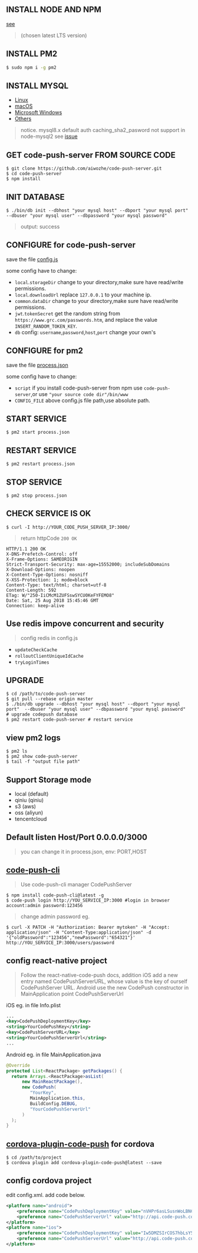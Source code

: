 
## INSTALL NODE AND NPM

[see](https://nodejs.org/en/download/)

> (chosen latest LTS version)

## INSTALL PM2

```bash
$ sudo npm i -g pm2
```

## INSTALL MYSQL

- [Linux](https://dev.mysql.com/doc/refman/8.0/en/linux-installation.html)
- [macOS](https://dev.mysql.com/doc/refman/8.0/en/osx-installation.html)
- [Microsoft Windows](https://dev.mysql.com/doc/refman/8.0/en/windows-installation.html)
- [Others](https://dev.mysql.com/doc/refman/8.0/en/installing.html)

> notice. mysql8.x default auth caching_sha2_pasword not support in node-mysql2 see [issue](https://github.com/mysqljs/mysql/pull/1962)


## GET code-push-server FROM SOURCE CODE

```shell
$ git clone https://github.com/aiwozhe/code-push-server.git
$ cd code-push-server
$ npm install
```

## INIT DATABASE

```shell
$ ./bin/db init --dbhost "your mysql host" --dbport "your mysql port"  --dbuser "your mysql user" --dbpassword "your mysql password"
```

> output: success

## CONFIGURE for code-push-server

save the file [config.js](https://github.com/aiwozhe/code-push-server/blob/master/config/config.js)

some config have to change:

- `local`.`storageDir` change to your directory,make sure have read/write permissions.
- `local`.`downloadUrl` replace `127.0.0.1` to your machine ip.
- `common`.`dataDir` change to your directory,make sure have read/write permissions.
- `jwt`.`tokenSecret` get the random string from `https://www.grc.com/passwords.htm`, and replace the value `INSERT_RANDOM_TOKEN_KEY`.
- `db` config: `username`,`password`,`host`,`port` change your own's

## CONFIGURE for pm2

save the file [process.json](https://github.com/aiwozhe/code-push-server/blob/master/docs/process.json)

some config have to change:

- `script` if you install code-push-server from npm use `code-push-server`,or use `"your source code dir"/bin/www`
- `CONFIG_FILE` above config.js file path,use absolute path.

## START SERVICE

```shell
$ pm2 start process.json
```

## RESTART SERVICE

```shell
$ pm2 restart process.json
```

## STOP SERVICE

```shell
$ pm2 stop process.json
```

## CHECK SERVICE IS OK 

```shell
$ curl -I http://YOUR_CODE_PUSH_SERVER_IP:3000/
```

> return httpCode `200 OK`

```http
HTTP/1.1 200 OK
X-DNS-Prefetch-Control: off
X-Frame-Options: SAMEORIGIN
Strict-Transport-Security: max-age=15552000; includeSubDomains
X-Download-Options: noopen
X-Content-Type-Options: nosniff
X-XSS-Protection: 1; mode=block
Content-Type: text/html; charset=utf-8
Content-Length: 592
ETag: W/"250-IiCMcM1ZUFSswSYCU0KeFYFEMO8"
Date: Sat, 25 Aug 2018 15:45:46 GMT
Connection: keep-alive
```


## Use redis impove concurrent and security

> config redis in config.js

- `updateCheckCache`
- `rolloutClientUniqueIdCache`
- `tryLoginTimes`


## UPGRADE

```shell
$ cd /path/to/code-push-server
$ git pull --rebase origin master
$ ./bin/db upgrade --dbhost "your mysql host" --dbport "your mysql port"  --dbuser "your mysql user" --dbpassword "your mysql password"
# upgrade codepush database
$ pm2 restart code-push-server # restart service
```


## view pm2 logs

```shell
$ pm2 ls
$ pm2 show code-push-server
$ tail -f "output file path"
```


## Support Storage mode 

- local (default)
- qiniu (qiniu)
- s3 (aws)
- oss (aliyun)
- tencentcloud

## Default listen Host/Port  0.0.0.0/3000 

> you can change it in process.json, env: PORT,HOST


## [code-push-cli](https://github.com/Microsoft/code-push)

> Use code-push-cli manager CodePushServer

```shell
$ npm install code-push-cli@latest -g
$ code-push login http://YOU_SERVICE_IP:3000 #login in browser account:admin password:123456
```

> change admin password eg.

```shell
$ curl -X PATCH -H "Authorization: Bearer mytoken" -H "Accept: application/json" -H "Content-Type:application/json" -d '{"oldPassword":"123456","newPassword":"654321"}' http://YOU_SERVICE_IP:3000/users/password
```


## config react-native project

> Follow the react-native-code-push docs, addition iOS add a new entry named CodePushServerURL, whose value is the key of ourself CodePushServer URL. Android use the new CodePush constructor in MainApplication point CodePushServerUrl

iOS eg. in file Info.plist

```xml
...
<key>CodePushDeploymentKey</key>
<string>YourCodePushKey</string>
<key>CodePushServerURL</key>
<string>YourCodePushServerUrl</string>
...
```

Android eg. in file MainApplication.java

```java
@Override
protected List<ReactPackage> getPackages() {
  return Arrays.<ReactPackage>asList(
      new MainReactPackage(),
      new CodePush(
         "YourKey",
         MainApplication.this,
         BuildConfig.DEBUG,
         "YourCodePushServerUrl" 
      )
  );
}
```


## [cordova-plugin-code-push](https://github.com/Microsoft/cordova-plugin-code-push) for cordova

```shell
$ cd /path/to/project
$ cordova plugin add cordova-plugin-code-push@latest --save
```

## config cordova project

edit config.xml. add code below.

```xml
<platform name="android">
    <preference name="CodePushDeploymentKey" value="nVHPr6asLSusnWoLBNCSktk9FWbiqLF160UDg" />
    <preference name="CodePushServerUrl" value="http://api.code-push.com/" />
</platform>
<platform name="ios">
    <preference name="CodePushDeploymentKey" value="Iw5DMZSIrCOS7hbLsY5tHAHNITFQqLF160UDg" />
    <preference name="CodePushServerUrl" value="http://api.code-push.com/" />
</platform>
```
